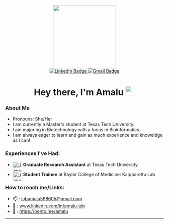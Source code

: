 <div id="header" align="center">
  <img src="https://cdn.discordapp.com/attachments/800523149241352233/1081401498132561971/output-onlinegiftools.gif" width="200"/>
</div>
<div id="badges" align="center">
   <a href="https://www.linkedin.com/in/amalu-job">
    <img src="https://img.shields.io/badge/LinkedIn-blue?style=for-the-badge&logo=linkedin&logoColor=white" alt="LinkedIn Badge"/>
  </a>
  <a href="https://jobamalu598605@gmail.com">
    <img src="https://img.shields.io/badge/Gmail-red?logo=gmail&logoColor=white&style=for-the-badge" alt="Gmail Badge"/>
  </a>
</div>
<div id="profileviews" align="center">
  <img src="https://komarev.com/ghpvc/?username=AmaluJob&style=flat-square&color=blue" alt=""/>
</div>
<h1 align="center">
  Hey there, I'm Amalu
  <img src="https://media.giphy.com/media/hvRJCLFzcasrR4ia7z/giphy.gif" width="30px"/>
</h1>

### About Me
- Pronouns: She/Her
- I am currently a Master's student at Texas Tech University.  
- I am majoring in Biotechnology with a focus in Bioinformatics.  
- I am always eager to learn and gain as much experience and knoweldge as I can!  

### Experiences I've Had:
- **Graduate Research Assistant** at Texas Tech University <img align="left" alt="Java" width="30px" src="https://media.licdn.com/dms/image/C560BAQF49r4yoqPQbg/company-logo_100_100/0/1661463281610?e=1686182400&v=beta&t=spQzKFJBoN43s04bVlhBDIbv90Ewxe3OG6bFQiI3DNw" />

- **Student Trainee** at Baylor College of Medicine: Kaipparettu Lab <img align="left" alt="Java" width="30px" src="https://media.licdn.com/dms/image/C510BAQEq5r1ol6xSEw/company-logo_100_100/0/1519874930300?e=1686182400&v=beta&t=E4g6CTV2chnV5xkNF9UoVozFwIMWwmMH4L_YJZayewI" />


### How to reach me/Links:
- :mailbox: : jobamalu598605@gmail.com
- :link: : www.linkedin.com/in/amalu-job
- 🍱   :  https://bento.me/amalu

-------------------------------------------------------

<!-- [![GitHub Streak](http://github-readme-streak-stats.herokuapp.com?user=AmaluJob&theme=dark&background=000000)](https://git.io/streak-stats)
[![Top Langs](https://github-readme-stats.vercel.app/api/top-langs/?username=AmaluJob&layout=compact&theme=vision-friendly-dark)](https://github.com/AmaluJob/github-readme-stats)
 -->
